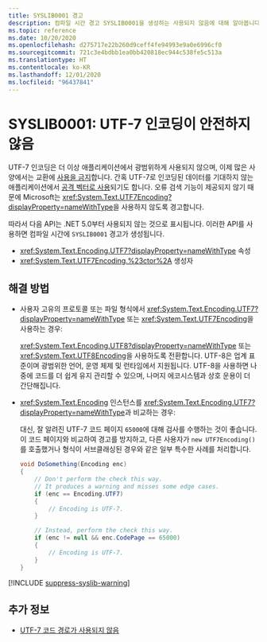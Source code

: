 ```yaml
---
title: SYSLIB0001 경고
description: 컴파일 시간 경고 SYSLIB0001을 생성하는 사용되지 않음에 대해 알아봅니다.
ms.topic: reference
ms.date: 10/20/2020
ms.openlocfilehash: d275717e22b260d9ceff4fe94993e9a0e6996cf0
ms.sourcegitcommit: 721c3e4bdbb1ea0bb420818ec944c538fe5c513a
ms.translationtype: HT
ms.contentlocale: ko-KR
ms.lasthandoff: 12/01/2020
ms.locfileid: "96437841"
---
```

# <a name="syslib0001-the-utf-7-encoding-is-insecure"></a>SYSLIB0001: UTF-7 인코딩이 안전하지 않음

UTF-7 인코딩은 더 이상 애플리케이션에서 광범위하게 사용되지 않으며, 이제 많은 사양에서는 교환에 [사용을 금지](https://security.stackexchange.com/a/68609/3573)합니다. 간혹 UTF-7로 인코딩된 데이터를 기대하지 않는 애플리케이션에서 [공격 벡터로 사용](https://cve.mitre.org/cgi-bin/cvekey.cgi?keyword=utf-7)되기도 합니다. 오류 검색 기능이 제공되지 않기 때문에 Microsoft는 <xref:System.Text.UTF7Encoding?displayProperty=nameWithType>을 사용하지 않도록 경고합니다.

따라서 다음 API는 .NET 5.0부터 사용되지 않는 것으로 표시됩니다. 이러한 API를 사용하면 컴파일 시간에 `SYSLIB0001` 경고가 생성됩니다.

- <xref:System.Text.Encoding.UTF7?displayProperty=nameWithType> 속성
- <xref:System.Text.UTF7Encoding.%23ctor%2A> 생성자

## <a name="workarounds"></a>해결 방법

- 사용자 고유의 프로토콜 또는 파일 형식에서 <xref:System.Text.Encoding.UTF7?displayProperty=nameWithType> 또는 <xref:System.Text.UTF7Encoding>을 사용하는 경우:

  <xref:System.Text.Encoding.UTF8?displayProperty=nameWithType> 또는 <xref:System.Text.UTF8Encoding>을 사용하도록 전환합니다. UTF-8은 업계 표준이며 광범위한 언어, 운영 체제 및 런타임에서 지원됩니다. UTF-8을 사용하면 나중에 코드를 더 쉽게 유지 관리할 수 있으며, 나머지 에코시스템과 상호 운용이 더 간단해집니다.

- <xref:System.Text.Encoding> 인스턴스를 <xref:System.Text.Encoding.UTF7?displayProperty=nameWithType>과 비교하는 경우:

  대신, 잘 알려진 UTF-7 코드 페이지 `65000`에 대해 검사를 수행하는 것이 좋습니다. 이 코드 페이지와 비교하여 경고를 방지하고, 다른 사용자가 `new UTF7Encoding()`를 호출했거나 형식이 서브클래싱된 경우와 같은 일부 특수한 사례를 처리합니다.

  ```csharp
  void DoSomething(Encoding enc)
  {
      // Don't perform the check this way.
      // It produces a warning and misses some edge cases.
      if (enc == Encoding.UTF7)
      {
          // Encoding is UTF-7.
      }

      // Instead, perform the check this way.
      if (enc != null && enc.CodePage == 65000)
      {
          // Encoding is UTF-7.
      }
  }
  ```

[!INCLUDE [suppress-syslib-warning](../../../includes/suppress-syslib-warning.md)]

## <a name="see-also"></a>추가 정보

- [UTF-7 코드 경로가 사용되지 않음](core-libraries/5.0/utf-7-code-paths-obsolete.md)
